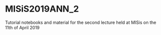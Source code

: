 # MISiS2019ANN_2
Tutorial notebooks and material for the second lecture held at MISis on the 11th of April 2019
